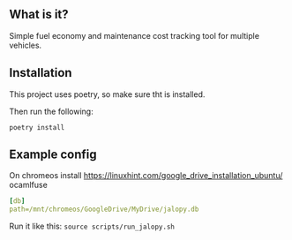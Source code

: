## What is it?

Simple fuel economy and maintenance cost tracking tool for multiple vehicles.

## Installation

This project uses poetry, so make sure tht is installed.

Then run the following:

```
poetry install
```

## Example config

On chromeos install https://linuxhint.com/google_drive_installation_ubuntu/ ocamlfuse

```yaml
[db]
path=/mnt/chromeos/GoogleDrive/MyDrive/jalopy.db
```

Run it like this: `source scripts/run_jalopy.sh`
